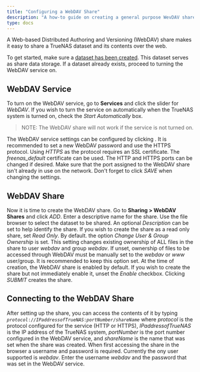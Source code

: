 ```yaml
---
title: "Configuring a WebDAV Share"
description: "A how-to guide on creating a general purpose WevDAV share."
type: docs
---
```


A Web-based Distributed Authoring and Versioning (WebDAV) share makes it easy
to share a TrueNAS dataset and its contents over the web.

To get started, make sure a
<a href="/docs/initial-setup/storage/datasets">dataset has been created</a>.
This dataset serves as share data storage. If a dataset already exists, proceed
to turning the WebDAV service on.

## WebDAV Service

To turn on the WebDAV service, go to **Services** and click the slider for
*WebDAV*. If you wish to turn the service on automatically when the TrueNAS
system is turned on, check the *Start Automatically* box.

> NOTE: The WebDAV share will not work if the service is not turned on.

The WebDAV service settings can be configured by clicking
<i class="fas fa-pen"></i>. It is recommended to set a new WebDAV password and
use the HTTPS protocol. Using *HTTPS* as the protocol requires an SSL
certificate. The *freenas_default* certificate can be used. The HTTP and HTTPS
ports can be changed if desired. Make sure that the port assigned to the
WebDAV share isn't already in use on the network. Don't forget to
click *SAVE* when changing the settings.

## WebDAV Share

Now it is time to create the WebDAV share. Go to
**Sharing > WebDAV Shares** and click *ADD*. Enter a descriptive name for the
share. Use the file browser to select the dataset to be shared. An optional
*Description* can be set to help identify the share. If you wish to create the
share as a read only share, set *Read Only*. By default. the option
*Change User & Group Ownership* is set. This setting changes existing ownership
of ALL files in the share to user *webdav* and group *webdav*. If unset,
ownership of files to be accessed through WebDAV must be manually set to the
*webdav* or *www* user/group. It is recommended to keep this option set. At the
time of creation, the WebDAV share is enabled by default. If you wish to create
the share but not immediately enable it, unset the *Enable* checkbox. Clicking
*SUBMIT* creates the share.

## Connecting to the WebDAV Share

After setting up the share, you can access the contents of it by typing
<code><i>protocol</i>://<i>IPaddressofTrueNAS</i>:<i>portNumber</i>/<i>shareName</i></code>
where *protocol* is the protocol configured for the service (HTTP or HTTPS),
*IPaddressofTrueNAS* is the IP address of the TrueNAS system, *portNumber* is
the port number configured in the WebDAV service, and *shareName* is the name
that was set when the share was created. When first accessing the share in the
browser a username and password is required. Currently the ony user supported
is *webdav*. Enter the username *webdav* and the password that was set in the
WebDAV service.
